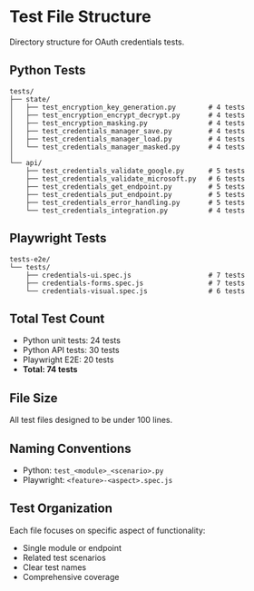 # Test File Structure

Directory structure for OAuth credentials tests.

## Python Tests

```
tests/
├── state/
│   ├── test_encryption_key_generation.py        # 4 tests
│   ├── test_encryption_encrypt_decrypt.py       # 4 tests
│   ├── test_encryption_masking.py               # 4 tests
│   ├── test_credentials_manager_save.py         # 4 tests
│   ├── test_credentials_manager_load.py         # 4 tests
│   └── test_credentials_manager_masked.py       # 4 tests
│
└── api/
    ├── test_credentials_validate_google.py      # 5 tests
    ├── test_credentials_validate_microsoft.py   # 6 tests
    ├── test_credentials_get_endpoint.py         # 5 tests
    ├── test_credentials_put_endpoint.py         # 5 tests
    ├── test_credentials_error_handling.py       # 5 tests
    └── test_credentials_integration.py          # 4 tests
```

## Playwright Tests

```
tests-e2e/
└── tests/
    ├── credentials-ui.spec.js                   # 7 tests
    ├── credentials-forms.spec.js                # 7 tests
    └── credentials-visual.spec.js               # 6 tests
```

## Total Test Count
- Python unit tests: 24 tests
- Python API tests: 30 tests
- Playwright E2E: 20 tests
- **Total: 74 tests**

## File Size
All test files designed to be under 100 lines.

## Naming Conventions
- Python: `test_<module>_<scenario>.py`
- Playwright: `<feature>-<aspect>.spec.js`

## Test Organization
Each file focuses on specific aspect of functionality:
- Single module or endpoint
- Related test scenarios
- Clear test names
- Comprehensive coverage
